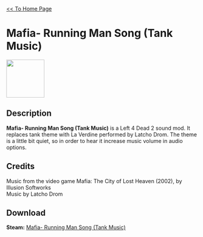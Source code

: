 [<< To Home Page](https://gekusite.github.io/Geku/)
# Mafia- Running Man Song (Tank Music)

<img src="https://steamuserimages-a.akamaihd.net/ugc/915791366397696164/6D04CF9AB00EF2EC0D5EE1FE1ABEEDF914236CED/" width="100" height="100">

## Description
**Mafia- Running Man Song (Tank Music)** is a Left 4 Dead 2 sound mod. It replaces tank theme with La Verdine performed by Latcho Drom. The theme is a little bit quiet, so in order to hear it increase music volume in audio options.

## Credits
Music from the video game Mafia: The City of Lost Heaven (2002), by Illusion Softworks </br>
Music by Latcho Drom

## Download

 **Steam:** [Mafia- Running Man Song (Tank Music)](https://steamcommunity.com/sharedfiles/filedetails/?id=233850949)

